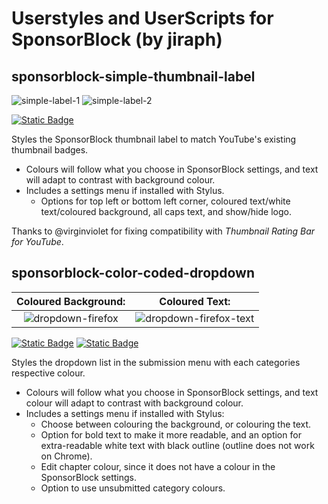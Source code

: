 # Userstyles and UserScripts for SponsorBlock (by jiraph)
## **sponsorblock-simple-thumbnail-label**  

![simple-label-1](https://user-images.githubusercontent.com/19298861/240079610-85643aa4-a7f7-4132-b16d-79f005dfd25c.jpg)
![simple-label-2](https://user-images.githubusercontent.com/19298861/240079614-019c0ab6-542d-4fef-87fd-7974ec8dffc2.jpg)

[![Static Badge](https://custom-icon-badges.demolab.com/badge/Install_UserCSS-389494?logo=stylususercss)](https://gist.github.com/jiraph/e60d0a7ae7071f1f4ef060948d50a9a1/raw/sponsorblock.simplethumbnaillabels.user.css)
 
Styles the SponsorBlock thumbnail label to match YouTube's existing thumbnail badges. 
- Colours will follow what you choose in SponsorBlock settings, and text will adapt to contrast with background colour. 
- Includes a settings menu if installed with Stylus. 
  - Options for top left or bottom left corner, coloured text/white text/coloured background, all caps text, and show/hide logo.

Thanks to @virginviolet for fixing compatibility with *Thumbnail Rating Bar for YouTube*.

## **sponsorblock-color-coded-dropdown**  

| **Coloured Background:** |  **Coloured Text:** |
| :-: | :-: |
| ![dropdown-firefox](https://user-images.githubusercontent.com/19298861/240079154-93f6a229-78ff-43c1-909e-7feb8c4033fa.png)|![dropdown-firefox-text](https://user-images.githubusercontent.com/19298861/280434320-399f1bce-8d60-4d0e-845a-8f8aeb363912.png)|

[![Static Badge](https://custom-icon-badges.demolab.com/badge/Install_UserCSS-389494?logo=stylususercss)](https://gist.github.com/jiraph/e60d0a7ae7071f1f4ef060948d50a9a1/raw/sponsorblock.colorcodeddropdown.user.css)  [![Static Badge](https://img.shields.io/badge/Install_Userscript-444?logo=tampermonkey)](https://gist.github.com/jiraph/e60d0a7ae7071f1f4ef060948d50a9a1/raw/sponsorblock.colorcodeddropdown.user.js)

Styles the dropdown list in the submission menu with each categories respective colour.
- Colours will follow what you choose in SponsorBlock settings, and text colour will adapt to contrast with background colour. 
- Includes a settings menu if installed with Stylus:  
  - Choose between colouring the background, or colouring the text.
  - Option for bold text to make it more readable, and an option for extra-readable white text with black outline (outline does not work on Chrome).
  - Edit chapter colour, since it does not have a colour in the SponsorBlock settings.
  - Option to use unsubmitted category colours.



